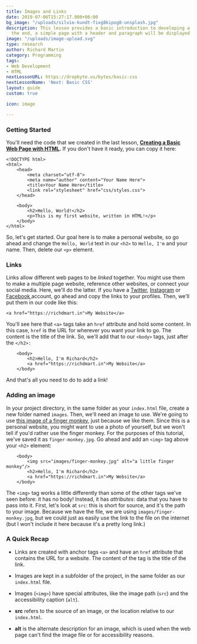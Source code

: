```yaml
---
title: Images and Links
date: 2019-07-06T15:27:17.000+06:00
bg_image: "/uploads/silvio-kundt-fixg8kipog8-unsplash.jpg"
description: This lesson provides a basic introduction to developing a web page. At
  the end, a simple page with a header and paragraph will be displayed.
image: "/uploads/image-upload.svg"
type: research
author: Richard Martin
category: Programming
tags:
- Web Development
- HTML
nextLessonURL: https://dropbyte.us/bytes/basic-css
nextLessonName: 'Next: Basic CSS'
layout: guide
custom: true

icon: image

---
```

### Getting Started

You'll need the code that we created in the last lesson, [**Creating a Basic Web Page with HTML**](https://dropbyte.us/bytes/basic-html-page/)**.** If you don't have it ready, you can copy it here:

    <!DOCTYPE html>
    <html>
        <head>
            <meta charset="utf-8">
            <meta name="author" content="Your Name Here">
            <title>Your Name Here</title>
            <link rel="stylesheet" href="css/styles.css">
        </head>
    
        <body>
            <h2>Hello, World!</h2>
            <p>This is my first website, written in HTML!</p>
        </body>
    </html>

So, let's get started. Our goal here is to make a personal website, so go ahead and change the `Hello, World` text in our `<h2>` to `Hello, I'm` and your name. Then, delete our `<p>` element.

### Links

Links allow different web pages to be _linked_ together. You might use them to make a multiple page website, reference other websites, or connect your social media. Here, we'll do the latter. If you have a [Twitter](https://twitter.com), [Instagram](https://instagram.com) or [Facebook ](https://facebook.com)account, go ahead and copy the links to your profiles. Then, we'll put them in our code like this:

    <a href="https://richdmart.in">My Website</a>

You'll see here that `<a>` tags take an `href` attribute and hold some content. In this case, `href` is the URL for wherever you want your link to go. The content is the title of the link. So, we'll add that to our `<body>` tags, just after the `</h2>:`

        <body>
            <h2>Hello, I'm Richard</h2>
            <a href="https://richdmart.in">My Website</a>
        </body>

And that's all you need to do to add a link!

### Adding an image

In your project directory, in the same folder as your `index.html` file, create a new folder named `images`. Then, we'll need an image to use. We're going to use [this image of a finger monkey](https://i.pinimg.com/originals/7a/2d/e3/7a2de35af4e54c07541ef5fc9313db63.jpg), just because we like them. Since this is a personal website, you might want to use a photo of yourself, but we won't tell if you'd rather use the finger monkey. For the purposes of this tutorial, we've saved it as `finger-monkey.jpg`. Go ahead and add an `<img>` tag above your `<h2>` element:

        <body>
        	<img src="images/finger-monkey.jpg" alt="a little finger monkey"/>
            <h2>Hello, I'm Richard</h2>
            <a href="https://richdmart.in">My Website</a>
        </body>

The `<img>` tag works a little differently than some of the other tags we've seen before: it has no body! Instead, it has _attributes_: data that you have to pass into it. First, let's look at `src`: this is short for source, and it's the path to your image. Because we have the file, we are using `images/finger-monkey.jpg`, but we could just as easily use the link to the file on the internet (but I won't include it here because it's a pretty long link.)

### A Quick Recap

* Links are created with anchor tags `<a>` and have an `href` attribute that contains the URL for a website. The content of the tag is the title of the link.

* Images are kept in a subfolder of the project, in the same folder as our `index.html` file.

* Images (`<img>`) have special attributes, like the image path (`src`) and the accessibility caption (`alt`).

* **src** refers to the source of an image, or the location relative to our `index.html`.

* **alt** is the alternate description for an image, which is used when the web page can't find the image file or for accessibility reasons.